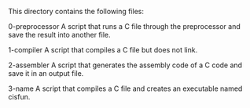 This directory contains the following files:

0-preprocessor
A script that runs a C file through the preprocessor and save the result into another file.

1-compiler 
A script that compiles a C file but does not link.

2-assembler
A script that generates the assembly code of a C code and save it in an output file.

3-name
A script that compiles a C file and creates an executable named cisfun.

